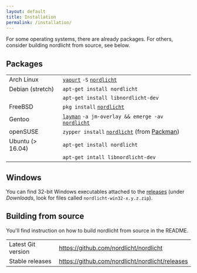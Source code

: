 ```yaml
---
layout: default
title: Installation
permalink: /installation/
---
```


For some operating systems, there are already packages. For others, consider building nordlicht from source, see below.

## Packages

|     |     |
| --- | --- |
| Arch Linux | [`yaourt`](https://wiki.archlinux.org/index.php/Yaourt) `-S` [`nordlicht`](https://aur.archlinux.org/packages/nordlicht/) |
| Debian (stretch) | `apt-get install nordlicht`
|                  | `apt-get install libnordlicht-dev`|
| FreeBSD | `pkg install` [`nordlicht`](https://freshports.org/multimedia/nordlicht/) |
| Gentoo | [`layman`](https://wiki.gentoo.org/wiki/Project:Overlays/User_Guide) `-a jm-overlay && emerge -av` [`nordlicht`](http://gpo.zugaina.org/media-video/nordlicht) |
| openSUSE | `zypper install` [`nordlicht`](http://packman.links2linux.de/package/nordlicht) (from [Packman](https://en.opensuse.org/Additional_package_repositories#Packman)) |
| Ubuntu (> 16.04)| `apt-get install nordlicht` |
|                 | `apt-get intall libnordlicht-dev` |

## Windows

You can find 32-bit Windows executables attached to the [releases](https://github.com/nordlicht/nordlicht/releases) (under *Downloads*, look for files called `nordlicht-win32-x.y.z.zip`).

## Building from source

You'll find instruction on how to build nordlicht from source in the README.

|     |     |
| --- | --- |
| Latest Git version | <https://github.com/nordlicht/nordlicht> |
| Stable releases | <https://github.com/nordlicht/nordlicht/releases> |
